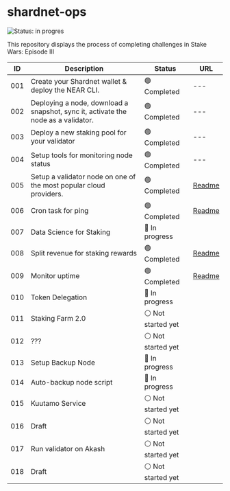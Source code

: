 # shardnet-ops

![Status: in progres](https://img.shields.io/badge/Status-in%20progress-brightgreen)

This repository displays the process of completing challenges in Stake Wars: Episode III

| ID | Description |  Status | URL | 
| ------ | ------ | ------ | ------ |
|001 | Create your Shardnet wallet & deploy the NEAR CLI. | :green_circle: Completed | --- |
|002 | Deploying a node, download a snapshot, sync it, activate the node as a validator. |:green_circle: Completed | --- |
|003 | Deploy a new staking pool for your validator| :green_circle: Completed | --- |
|004 | Setup tools for monitoring node status| :green_circle: Completed  | --- |
|005 | Setup a validator node on one of the most popular cloud providers. | :green_circle: Completed | [Readme](https://github.com/inc4/shardnet-ops/blob/main/challenges/Challenge-005.md) |
|006 | Cron task for ping | :green_circle: Completed | [Readme](https://github.com/inc4/shardnet-ops/blob/main/challenges/Challenge-006.md) |
|007 | Data Science for Staking | :large_blue_circle: In progress |  |
|008 |Split revenue for staking rewards | :green_circle: Completed | [Readme](https://github.com/inc4/shardnet-ops/blob/main/challenges/Challenge-008.md) |
|009 | Monitor uptime | :green_circle: Completed | [Readme](https://github.com/inc4/shardnet-ops/blob/main/challenges/Challenge-009.md) |
|010 |Token Delegation | :large_blue_circle: In progress | |
|011 |Staking Farm 2.0| :white_circle: Not started yet |  |
|012 | ???| :white_circle: Not started yet |  |
|013 | Setup Backup Node | :large_blue_circle: In progress | |
|014 | Auto-backup node script | :large_blue_circle: In progress | |
|015 | Kuutamo Service | :white_circle: Not started yet | |
|016 | Draft | :white_circle: Not started yet | |
|017 | Run validator on Akash | :white_circle: Not started yet | |
|018 | Draft | :white_circle: Not started yet | |
